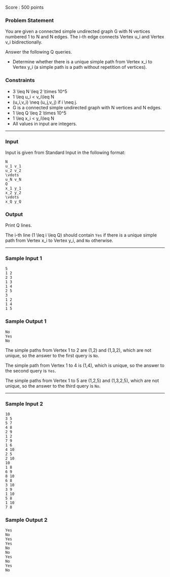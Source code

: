 Score : 500 points

### Problem Statement

You are given a connected simple undirected graph G with N vertices numbered 1 to N and N edges. The i-th edge connects Vertex u\_i and Vertex v\_i bidirectionally.

Answer the following Q queries.

* Determine whether there is a unique simple path from Vertex x\_i to Vertex y\_i (a simple path is a path without repetition of vertices).

### Constraints

* 3 \leq N \leq 2 \times 10^5
* 1 \leq u\_i < v\_i\leq N
* (u\_i,v\_i) \neq (u\_j,v\_j) if i \neq j.
* G is a connected simple undirected graph with N vertices and N edges.
* 1 \leq Q \leq 2 \times 10^5
* 1 \leq x\_i < y\_i\leq N
* All values in input are integers.

---

### Input

Input is given from Standard Input in the following format:

```
N
u_1 v_1
u_2 v_2
\vdots
u_N v_N
Q
x_1 y_1
x_2 y_2
\vdots
x_Q y_Q
```

### Output

Print Q lines.

The i-th line (1 \leq i \leq Q) should contain `Yes` if there is a unique simple path from Vertex x\_i to Vertex y\_i, and `No` otherwise.

---

### Sample Input 1

```
5
1 2
2 3
1 3
1 4
2 5
3
1 2
1 4
1 5
```

### Sample Output 1

```
No
Yes
No
```

The simple paths from Vertex 1 to 2 are (1,2) and (1,3,2), which are not unique, so the answer to the first query is `No`.

The simple path from Vertex 1 to 4 is (1,4), which is unique, so the answer to the second query is `Yes`.

The simple paths from Vertex 1 to 5 are (1,2,5) and (1,3,2,5), which are not unique, so the answer to the third query is `No`.

---

### Sample Input 2

```
10
3 5
5 7
4 8
2 9
1 2
7 9
1 6
4 10
2 5
2 10
10
1 8
6 9
8 10
6 8
3 10
3 9
1 10
5 8
1 10
7 8
```

### Sample Output 2

```
Yes
No
Yes
Yes
No
No
Yes
No
Yes
No
```